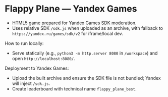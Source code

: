 # Flappy Plane — Yandex Games

- HTML5 game prepared for Yandex Games SDK moderation.
- Uses relative SDK `/sdk.js` when uploaded as an archive, with fallback to `https://yandex.ru/games/sdk/v2` for iframe/local dev.

How to run locally:
- Serve statically (e.g., `python3 -m http.server 8080` in `/workspace`) and open `http://localhost:8080/`.

Deployment to Yandex Games:
- Upload the built archive and ensure the SDK file is not bundled; Yandex will inject `/sdk.js`.
- Create leaderboard with technical name `flappy_plane_best`.